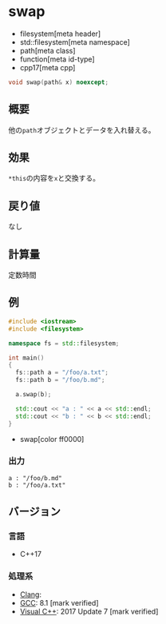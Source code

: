 # swap
* filesystem[meta header]
* std::filesystem[meta namespace]
* path[meta class]
* function[meta id-type]
* cpp17[meta cpp]

```cpp
void swap(path& x) noexcept;
```

## 概要
他の`path`オブジェクトとデータを入れ替える。


## 効果
`*this`の内容を`x`と交換する。


## 戻り値
なし


## 計算量
定数時間


## 例
```cpp example
#include <iostream>
#include <filesystem>

namespace fs = std::filesystem;

int main()
{
  fs::path a = "/foo/a.txt";
  fs::path b = "/foo/b.md";

  a.swap(b);

  std::cout << "a : " << a << std::endl;
  std::cout << "b : " << b << std::endl;
}
```
* swap[color ff0000]

### 出力
```
a : "/foo/b.md"
b : "/foo/a.txt"
```

## バージョン
### 言語
- C++17

### 処理系
- [Clang](/implementation.md#clang):
- [GCC](/implementation.md#gcc): 8.1 [mark verified]
- [Visual C++](/implementation.md#visual_cpp): 2017 Update 7 [mark verified]
